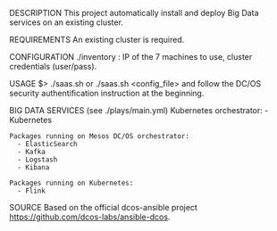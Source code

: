 DESCRIPTION
    This project automatically install and deploy Big Data services on an existing cluster.


REQUIREMENTS
   An existing cluster is required.


CONFIGURATION
    ./inventory : IP of the 7 machines to use, cluster credentials (user/pass).

USAGE
    $> ./saas.sh or ./saas.sh <config_file> and follow the DC/OS security authentification instruction at the beginning.


BIG DATA SERVICES (see ./plays/main.yml)
    Kubernetes orchestrator:
      - Kubernetes

    Packages running on Mesos DC/OS orchestrator:
      - ElasticSearch
      - Kafka
      - Logstash
      - Kibana

    Packages running on Kubernetes:
      - Flink

SOURCE
    Based on the official dcos-ansible project https://github.com/dcos-labs/ansible-dcos.
